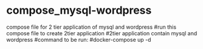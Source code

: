 # compose_mysql-wordpress
compose file for 2 tier application of mysql and wordpress
#run this compose file to create 2tier application 
#2tier application contain mysql and wordpress 
#command to be run:
#docker-compose up -d 

